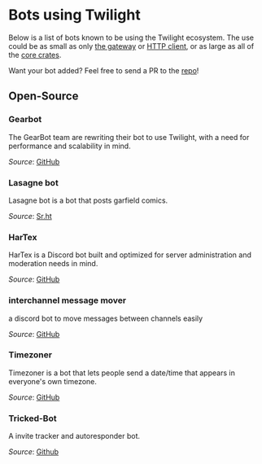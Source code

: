 # Bots using Twilight

Below is a list of bots known to be using the Twilight ecosystem. The use could
be as small as only [the gateway] or [HTTP client], or as large as all of the
[core crates].

Want your bot added? Feel free to send a PR to the [repo]!

## Open-Source

### Gearbot

The GearBot team are rewriting their bot to use Twilight, with a need for
performance and scalability in mind.

*Source*: [GitHub][bot:gearbot:source]

### Lasagne bot

Lasagne bot is a bot that posts garfield comics.

*Source*: [Sr.ht][bot:lasagna:source]

### HarTex

HarTex is a Discord bot built and optimized for server administration and moderation needs in mind.

*Source*: [GitHub][bot:hartex:source]

### interchannel message mover

a discord bot to move messages between channels easily

*Source*: [GitHub][bot:mover:source]

### Timezoner

Timezoner is a bot that lets people send a date/time that appears in everyone's own timezone.

*Source*: [GitHub][bot:timezoner:source]

### Tricked-Bot

A invite tracker and autoresponder bot.

*Source*: [Github][bot:trickedbot:source]

[HTTP client]: ./chapter_1_crates/section_2_http.html
[core crates]: ./chapter_1_crates/summary.html
[repo]: https://github.com/twilight-rs/twilight-rs.github.io
[the gateway]: ./chapter_1_crates/section_3_gateway.html

[bot:gearbot:source]: https://github.com/gearbot/GearBot-2
[bot:lasagna:source]: https://git.sr.ht/~erk/lasagna
[bot:hartex:source]: https://github.com/HT-Studios/HarTex-rust-discord-bot
[bot:mover:source]: https://github.com/laralove143/discord-interchannel-message-mover
[bot:timezoner:source]: https://github.com/laralove143/timezoner-discord-bot
[bot:trickedbot:source]: https://github.com/Tricked-dev/tricked-bot
